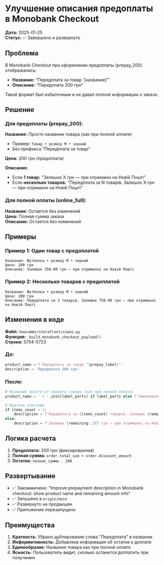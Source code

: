 # Улучшение описания предоплаты в Monobank Checkout

**Дата:** 2025-01-25  
**Статус:** ✅ Завершено и развернуто

## Проблема

В Monobank Checkout при оформлении предоплаты (prepay_200) отображались:
- **Название:** "Передплата за товар '[название]'"
- **Описание:** "Передплата 200 грн"

Такой формат был избыточным и не давал полной информации о заказе.

## Решение

### Для предоплаты (prepay_200):

**Название:** Просто название товара (как при полной оплате)
- Пример: `Товар • розмір M • чорний`
- Без префикса "Передплата за товар"

**Цена:** 200 грн (предоплата)

**Описание:** 
- Если **1 товар:** "Залишок X грн — при отриманні на Новій Пошті"
- Если **несколько товаров:** "Передплата за N товарів. Залишок X грн — при отриманні на Новій Пошті"

### Для полной оплаты (online_full):

**Название:** Остается без изменений  
**Цена:** Полная сумма заказа  
**Описание:** Остается без изменений

## Примеры

### Пример 1: Один товар с предоплатой
```
Название: Футболка • розмір M • чорний
Цена: 200 грн
Описание: Залишок 350.00 грн — при отриманні на Новій Пошті
```

### Пример 2: Несколько товаров с предоплатой
```
Название: Футболка • розмір M • чорний
Цена: 200 грн  
Описание: Передплата за 3 товарів. Залишок 750.00 грн — при отриманні на Новій Пошті
```

## Изменения в коде

**Файл:** `twocomms/storefront/views.py`  
**Функция:** `_build_monobank_checkout_payload()`  
**Строки:** 5704-5723

### До:
```python
product_name = f'Передплата за товар "{prepay_label}"'
description = 'Передплата 200 грн'
```

### После:
```python
# Название просто от первого товара (как при полной оплате)
product_name = ' • '.join(label_parts) if label_parts else f'Замовлення {order.order_number}'

# Краткое описание
if items_count > 1:
    description = f'Передплата за {items_count} товарів. Залишок {remaining:.2f} грн — при отриманні на Новій Пошті'
else:
    description = f'Залишок {remaining:.2f} грн — при отриманні на Новій Пошті'
```

## Логика расчета

1. **Предоплата:** 200 грн (фиксированная)
2. **Полная сумма:** `order.total_sum + order.discount_amount`
3. **Остаток:** `полная_сумма - 200`

## Развертывание

- ✅ Закоммичено: "Improve prepayment description in Monobank checkout: show product name and remaining amount info"
- ✅ Запушено в `origin/main`
- ✅ Развернуто на продакшен
- ✅ Приложение перезапущено

## Преимущества

1. **Краткость:** Убрано дублирование слова "Передплата" в названии
2. **Информативность:** Добавлена информация об остатке к доплате
3. **Единообразие:** Название товара как при полной оплате
4. **Ясность:** Пользователь видит, сколько останется доплатить при получении

